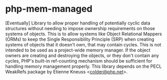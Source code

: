 php-mem-managed
===============

[Eventually] Library to allow proper handling of potentially cyclic data structures without needing to impose ownership requirements on those systems of objects. This is to allow systems like Object Relational Mappers (ORMs) to keep the Single Responsibility Principle (SRP) when creating systems of objects that it doesn't own, that may contain cycles. This is not intended to be used as a project-wide memory manager. If the object owners are creating and destroying the objects, or they don't contain any cycles, PHP's built-in ref-counting mechanism should be sufficient for handling memory management properly. This library depends on the PECL WeakRefs package by Etienne Kneuss &lt;colder@php.net>.
